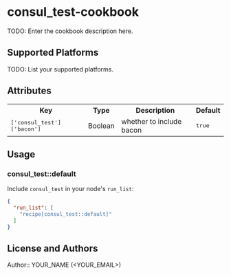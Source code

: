 # consul_test-cookbook

TODO: Enter the cookbook description here.

## Supported Platforms

TODO: List your supported platforms.

## Attributes

<table>
  <tr>
    <th>Key</th>
    <th>Type</th>
    <th>Description</th>
    <th>Default</th>
  </tr>
  <tr>
    <td><tt>['consul_test']['bacon']</tt></td>
    <td>Boolean</td>
    <td>whether to include bacon</td>
    <td><tt>true</tt></td>
  </tr>
</table>

## Usage

### consul_test::default

Include `consul_test` in your node's `run_list`:

```json
{
  "run_list": [
    "recipe[consul_test::default]"
  ]
}
```

## License and Authors

Author:: YOUR_NAME (<YOUR_EMAIL>)
